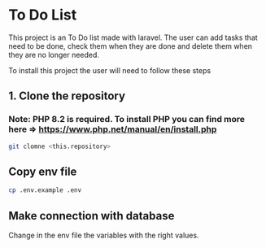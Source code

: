 # To Do List

This project is an To Do list made with laravel. The user can add tasks that need to be done, check them when they are done and delete them when they are no longer needed.

To install this project the user will need to follow these steps

## 1. Clone the repository

### Note: PHP 8.2 is required. To install PHP you can find more here => https://www.php.net/manual/en/install.php

```bash
git clomne <this.repository>
```

## Copy env file

```bash 
cp .env.example .env
```

## Make connection with database

Change in the env file the variables with the right values.
